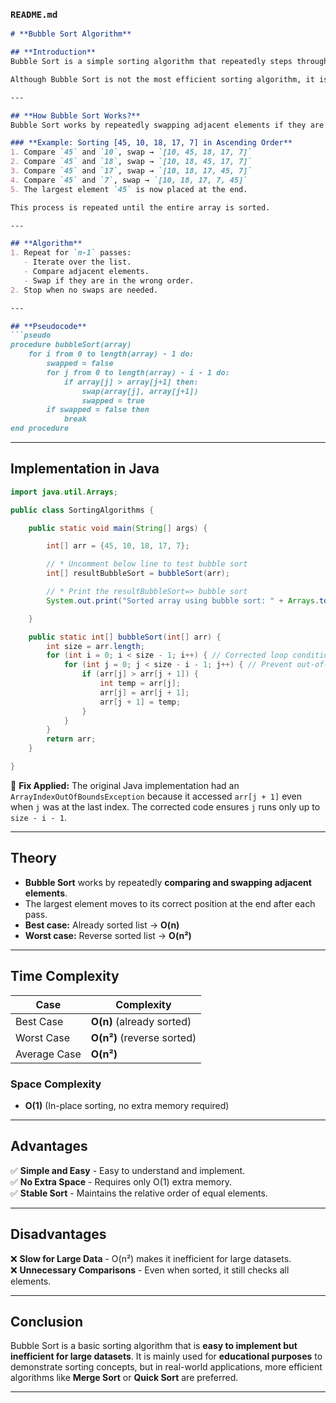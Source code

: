 ### **`README.md`**
```md
# **Bubble Sort Algorithm**

## **Introduction**
Bubble Sort is a simple sorting algorithm that repeatedly steps through the list, compares adjacent elements, and swaps them if they are in the wrong order. The process is repeated until the list is sorted.

Although Bubble Sort is not the most efficient sorting algorithm, it is widely used for educational purposes as it is easy to understand and implement.

---

## **How Bubble Sort Works?**
Bubble Sort works by repeatedly swapping adjacent elements if they are in the wrong order. The largest element "bubbles" to the end in each iteration, hence the name **Bubble Sort**.

### **Example: Sorting [45, 10, 18, 17, 7] in Ascending Order**
1. Compare `45` and `10`, swap → `[10, 45, 18, 17, 7]`
2. Compare `45` and `18`, swap → `[10, 18, 45, 17, 7]`
3. Compare `45` and `17`, swap → `[10, 18, 17, 45, 7]`
4. Compare `45` and `7`, swap → `[10, 18, 17, 7, 45]`
5. The largest element `45` is now placed at the end.

This process is repeated until the entire array is sorted.

---

## **Algorithm**
1. Repeat for `n-1` passes:
   - Iterate over the list.
   - Compare adjacent elements.
   - Swap if they are in the wrong order.
2. Stop when no swaps are needed.

---

## **Pseudocode**
```pseudo
procedure bubbleSort(array)
    for i from 0 to length(array) - 1 do:
        swapped = false
        for j from 0 to length(array) - i - 1 do:
            if array[j] > array[j+1] then:
                swap(array[j], array[j+1])
                swapped = true
        if swapped = false then
            break
end procedure
```

---

## **Implementation in Java**
```java
import java.util.Arrays;

public class SortingAlgorithms {

    public static void main(String[] args) {

        int[] arr = {45, 10, 18, 17, 7};

        // * Uncomment below line to test bubble sort
        int[] resultBubbleSort = bubbleSort(arr);

        // * Print the resultBubbleSort=> bubble sort
        System.out.print("Sorted array using bubble sort: " + Arrays.toString(resultBubbleSort));

    }

    public static int[] bubbleSort(int[] arr) {
        int size = arr.length;
        for (int i = 0; i < size - 1; i++) { // Corrected loop condition
            for (int j = 0; j < size - i - 1; j++) { // Prevent out-of-bounds access
                if (arr[j] > arr[j + 1]) {
                    int temp = arr[j];
                    arr[j] = arr[j + 1];
                    arr[j + 1] = temp;
                }
            }
        }
        return arr;
    }

}
```
🔴 **Fix Applied:** The original Java implementation had an `ArrayIndexOutOfBoundsException` because it accessed `arr[j + 1]` even when `j` was at the last index. The corrected code ensures `j` runs only up to `size - i - 1`.

---

## **Theory**
- **Bubble Sort** works by repeatedly **comparing and swapping adjacent elements**.
- The largest element moves to its correct position at the end after each pass.
- **Best case:** Already sorted list → **O(n)**
- **Worst case:** Reverse sorted list → **O(n²)**

---

## **Time Complexity**
| Case      | Complexity |
|-----------|------------|
| Best Case | **O(n)** (already sorted) |
| Worst Case | **O(n²)** (reverse sorted) |
| Average Case | **O(n²)** |

### **Space Complexity**
- **O(1)** (In-place sorting, no extra memory required)

---

## **Advantages**
✅ **Simple and Easy** - Easy to understand and implement.  
✅ **No Extra Space** - Requires only O(1) extra memory.  
✅ **Stable Sort** - Maintains the relative order of equal elements.  

---

## **Disadvantages**
❌ **Slow for Large Data** - O(n²) makes it inefficient for large datasets.  
❌ **Unnecessary Comparisons** - Even when sorted, it still checks all elements.  

---

## **Conclusion**
Bubble Sort is a basic sorting algorithm that is **easy to implement but inefficient for large datasets**. It is mainly used for **educational purposes** to demonstrate sorting concepts, but in real-world applications, more efficient algorithms like **Merge Sort** or **Quick Sort** are preferred.

---